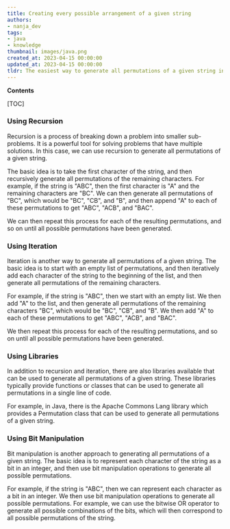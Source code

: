 ```yaml
---
title: Creating every possible arrangement of a given string
authors:
- nanja_dev
tags:
- java
- knowledge
thumbnail: images/java.png
created_at: 2023-04-15 00:00:00
updated_at: 2023-04-15 00:00:00
tldr: The easiest way to generate all permutations of a given string in Java is to use the Collections.permutations() method.
---
```


**Contents**

[TOC]

### Using Recursion

Recursion is a process of breaking down a problem into smaller sub-problems. It is a powerful tool for solving problems that have multiple solutions. In this case, we can use recursion to generate all permutations of a given string.

The basic idea is to take the first character of the string, and then recursively generate all permutations of the remaining characters. For example, if the string is "ABC", then the first character is "A" and the remaining characters are "BC". We can then generate all permutations of "BC", which would be "BC", "CB", and "B", and then append "A" to each of these permutations to get "ABC", "ACB", and "BAC".

We can then repeat this process for each of the resulting permutations, and so on until all possible permutations have been generated.

### Using Iteration

Iteration is another way to generate all permutations of a given string. The basic idea is to start with an empty list of permutations, and then iteratively add each character of the string to the beginning of the list, and then generate all permutations of the remaining characters.

For example, if the string is "ABC", then we start with an empty list. We then add "A" to the list, and then generate all permutations of the remaining characters "BC", which would be "BC", "CB", and "B". We then add "A" to each of these permutations to get "ABC", "ACB", and "BAC".

We then repeat this process for each of the resulting permutations, and so on until all possible permutations have been generated.

### Using Libraries

In addition to recursion and iteration, there are also libraries available that can be used to generate all permutations of a given string. These libraries typically provide functions or classes that can be used to generate all permutations in a single line of code.

For example, in Java, there is the Apache Commons Lang library which provides a Permutation class that can be used to generate all permutations of a given string.

### Using Bit Manipulation

Bit manipulation is another approach to generating all permutations of a given string. The basic idea is to represent each character of the string as a bit in an integer, and then use bit manipulation operations to generate all possible permutations.

For example, if the string is "ABC", then we can represent each character as a bit in an integer. We then use bit manipulation operations to generate all possible permutations. For example, we can use the bitwise OR operator to generate all possible combinations of the bits, which will then correspond to all possible permutations of the string.
